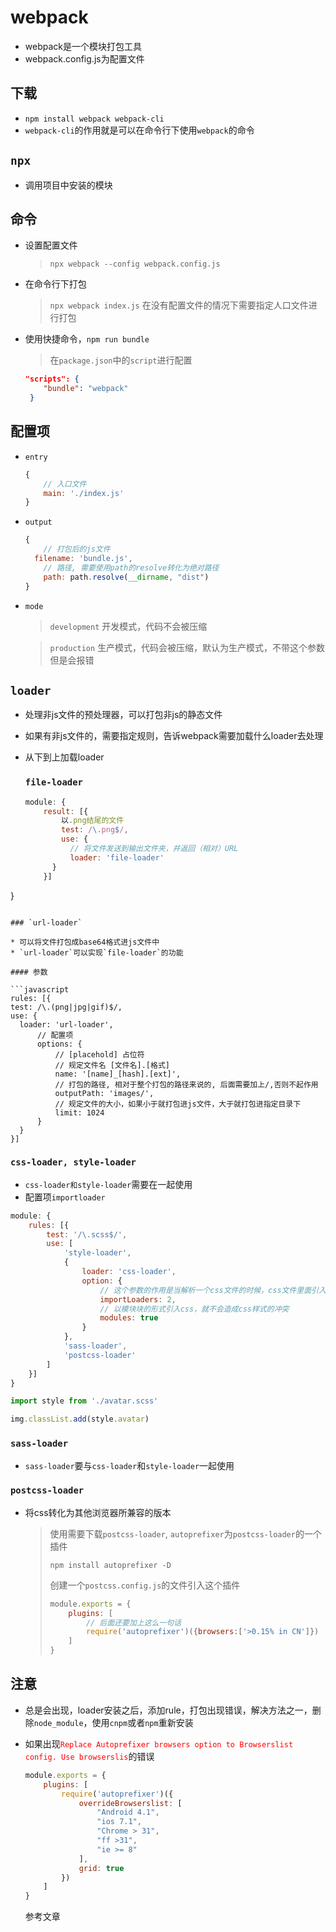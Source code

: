 # webpack
* webpack是一个模块打包工具
* webpack.config.js为配置文件

## 下载

* `npm install webpack webpack-cli`
* `webpack-cli`的作用就是可以在命令行下使用`webpack`的命令

## `npx`

* 调用项目中安装的模块

## 命令

* 设置配置文件

  > `npx webpack --config webpack.config.js`

* 在命令行下打包

  > `npx webpack index.js` 在没有配置文件的情况下需要指定人口文件进行打包

* 使用快捷命令，`npm run bundle`

  > 在`package.json`中的`script`进行配置

  ```json
  "scripts": {
      "bundle": "webpack"
   }
  ```

## 配置项

* `entry`

  ```javascript
  {
      // 入口文件
      main: './index.js'
  }
  ```

* `output`

  ```javascript
  {
      // 打包后的js文件
  	filename: 'bundle.js',
      // 路径, 需要使用path的resolve转化为绝对路径
      path: path.resolve(__dirname, "dist")
  }
  ```

* `mode`

  > `development` 开发模式，代码不会被压缩

  > `production` 生产模式，代码会被压缩，默认为生产模式，不带这个参数但是会报错

## `loader`

* 处理非js文件的预处理器，可以打包非js的静态文件

* 如果有非js文件的，需要指定规则，告诉webpack需要加载什么loader去处理

* 从下到上加载loader

  ### `file-loader`
  
  ```javascript
  module: {
      result: [{
          以.png结尾的文件
          test: /\.png$/,
          use: {
          	// 将文件发送到输出文件夹，并返回（相对）URL
          	loader: 'file-loader'
      	}
      }]
}
  ```

### `url-loader`

* 可以将文件打包成base64格式进js文件中
* `url-loader`可以实现`file-loader`的功能

#### 参数

```javascript
rules: [{
test: /\.(png|jpg|gif)$/,
use: {
    loader: 'url-loader',
        // 配置项
        options: {
            // [placehold] 占位符
            // 规定文件名 [文件名].[格式]
            name: '[name]_[hash].[ext]',
            // 打包的路径, 相对于整个打包的路径来说的, 后面需要加上/,否则不起作用
            outputPath: 'images/',
            // 规定文件的大小，如果小于就打包进js文件，大于就打包进指定目录下
            limit: 1024
        }
	}
}]
```

### `css-loader, style-loader`

* `css-loader和style-loader`需要在一起使用
* 配置项`importloader`

```javascript
module: {
    rules: [{
        test: '/\.scss$/',
        use: [
            'style-loader',
            {
                loader: 'css-loader',
                option: {
                    // 这个参数的作用是当解析一个css文件的时候，css文件里面引入了一个scss文件，解析的顺序是从下往上的，再次解析scss文件的时候，前面的sass-loader就不会解析了，因此这个参数的作用就是让引入的文件全部从最开始进行解析
                    importLoaders: 2,
                    // 以模块块的形式引入css，就不会造成css样式的冲突
                    modules: true
                }
            },
            'sass-loader',
            'postcss-loader'
        ]
    }]
}
```

```javascript
import style from './avatar.scss'

img.classList.add(style.avatar)
```



### `sass-loader`

* `sass-loader`要与`css-loader`和`style-loader`一起使用

### `postcss-loader`

* 将css转化为其他浏览器所兼容的版本

  > 使用需要下载`postcss-loader`, `autoprefixer`为`postcss-loader`的一个插件
  >
  > `npm install autoprefixer -D`
  >
  > 创建一个`postcss.config.js`的文件引入这个插件
  >
  > ```javascript
  > module.exports = {
  >     plugins: [
  >         // 后面还要加上这么一句话
  >         require('autoprefixer')({browsers:['>0.15% in CN']})
  >     ]
  > }
  > ```
  >
  > 

## 注意

* 总是会出现，loader安装之后，添加rule，打包出现错误，解决方法之一，删除`node_module`，使用`cnpm`或者`npm`重新安装

* 如果出现<font color="#f00">`Replace Autoprefixer browsers option to Browserslist config. Use browserslis`</font>的错误

  ```javascript
  module.exports = {
      plugins: [
          require('autoprefixer')({
              overrideBrowserslist: [
                  "Android 4.1",
                  "ios 7.1",
                  "Chrome > 31",
                  "ff >31",
                  "ie >= 8"
              ],
              grid: true
          })
      ]
  }
  ```

  参考文章

  [webpack出现问题]: http://www.manongjc.com/detail/15-aznzmcuevjzkgwi.html

  

  



